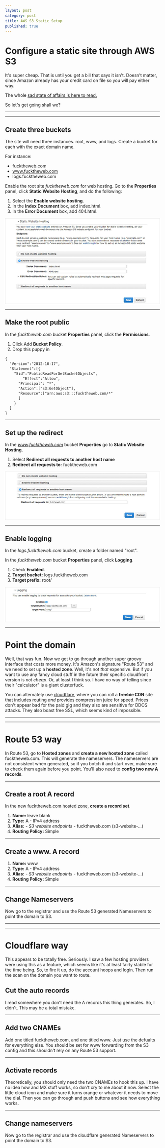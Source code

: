 ```yaml
---
layout: post
category: post
title: AWS S3 Static Setup
published: true
---
```


# Configure a static site through AWS S3

It's super cheap. That is until you get a bill that says it isn't. Doesn't matter, since Amazon already has your credit card on file so you will pay either way.

The whole [sad state of affairs is here to read.](http://docs.aws.amazon.com/AmazonS3/latest/dev/HostingWebsiteOnS3Setup.html)

So let's get going shall we?

***
<hr class="rule">

## Create three buckets

The site will need three instances. root, www, and logs. Create a bucket for each with the exact domain name.

For instance:

+ fucktheweb.com
+ www.fucktheweb.com
+ logs.fucktheweb.com

Enable the root site *fucktheweb.com* for web hosting. Go to the **Properties** panel, click **Static Website Hosting**, and do the following:

1. Select the **Enable website hosting**.
2. In the **Index Document** box, add index.html.
3. In the **Error Document** box, add 404.html.

![Enable website hosting](/images/ref/aws-enable-website-hosting.jpg)

***

## Make the root public

In the *fucktheweb.com* bucket **Properties** panel, click the **Permissions**.

1. Click Add **Bucket Policy**.
2. Drop this puppy in

```
{
  "Version":"2012-10-17",
  "Statement":[{
	"Sid":"PublicReadForGetBucketObjects",
        "Effect":"Allow",
	  "Principal": "*",
      "Action":["s3:GetObject"],
      "Resource":["arn:aws:s3:::fucktheweb.com/*"
      ]
    }
  ]
}
```

***

## Set up the redirect

In the *www.fucktheweb.com* bucket **Properties** go to **Static Website Hosting**.

1. Select **Redirect all requests to another host name**
2. **Redirect all requests to:** fucktheweb.com

![Set up redirect](/images/ref/aws-redirect.jpg)

***

## Enable logging

In the *logs.fucktheweb.com* bucket, create a folder named "root".

In the *fucktheweb.com* bucket **Properties** panel, click **Logging**.

1. Check **Enabled**.
2. **Target bucket:** logs.fucktheweb.com
3. **Target prefix:** root/

![Enable logging](/images/ref/aws-enable-logging.jpg)

***

# Point the domain

Well, that was fun. Now we get to go through another super groovy interface that costs more money. It's Amazon's signature "Route 53" and we need to set up a **hosted zone**. Well, it's not *that* expensive. But if you want to use any fancy cloud stuff in the future their specific cloudfront version is *not cheap*. Or, at least I think so. I have no way of telling since their "calculator" is a giant clusterfuck.

You can alternately use [cloudflare](https://www.cloudflare.com/), where you can roll a **freebie CDN** site that includes routing *and* provides compression juice for speed. Prices don't appear bad for the paid gig and they also are sensitive for DDOS attacks. They also boast free SSL, which seems kind of impossible.

***
***

# Route 53 way

In Route 53, go to **Hosted zones** and **create a new hosted zone** called fucktheweb.com. This will generate the nameservers. The nameservers are not consistent when generated, so if you botch it and start over, make sure to check them again before you point. You'll also need to **config two new A records**.

***

## Create a root A record

In the new fucktheweb.com hosted zone, **create a record set**.

1. **Name:** leave blank
2. **Type:** A - IPv4 address
3. **Alias:** *- S3 website endpoints -* fucktheweb.com (s3-website-...)
4. **Routing Policy:** Simple

***

## Create a www. A record

1. **Name:** www
2. **Type:** A - IPv4 address
3. **Alias:** *- S3 website endpoints -* fucktheweb.com (s3-website-...)
4. **Routing Policy:** Simple

***

## Change Nameservers

Now go to the registrar and use the Route 53 generated Nameservers to point the domain to S3.

***
***

# Cloudflare way

This appears to be totally free. Seriously. I saw a few hosting providers were using this as a feature, which seems like it's at least fairly stable for the time being. So, to fire it up, do the account hoops and login. Then run the scan on the domain you want to route.

## Cut the auto records

I read somewhere you don't need the A records this thing generates. So, I didn't. This may be a total mistake.

***

## Add two CNAMEs

Add one titled fucktheweb.com, and one titled www. Just use the defualts for everything else. You should be set for www forwarding from the S3 config and this shouldn't rely on any Route 53 support.

***

## Activate records

Theoretically, you should only need the two CNAMEs to hook this up. I have no idea how and MX stuff works, so don't cry to me about it now. Select the little cloud icon and make sure it turns orange or whatever it needs to move the dial. Then you can go through and push buttons and see how everything works.

***

## Change nameservers

Now go to the registrar and use the cloudflare generated Nameservers to point the domain to S3.
